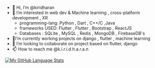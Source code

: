 - 👋 Hi, I’m @kiridharan
- 👀 I’m interested in web dev & Machine learning , cross-platform development , XR
  - programming-lang: Python , Dart , C++/C ,Java
  - frameworks USED: Flutter , Flutter , Bootstrap , ReactJS
  - Databases : SQLite , MySQL , Redis , MongoDB , FirebaseDB's
- 🎇I’m currently working projects on django , flutter , machine learning
- 💞️ I’m looking to collaborate on project based on flutter, django 
- 📫 How to reach me @k.i.r.i.d.h.a.r.a.n

<!---
kiridharan/kiridharan is a ✨ special ✨ repository because its `README.md` (this file) appears on your GitHub profile.
You can click the Preview link to take a look at your changes.
--->


<!-- [![My GitHub Stats](https://github-readme-stats.vercel.app/api/?username=kiridharan&count_private=true&theme=tokyonight&showicons=true)]() -->
[![My GitHub Language Stats](https://github-readme-stats.vercel.app/api/top-langs/?username=kiridharan&langs_count=5&theme=tokyonight)]()
